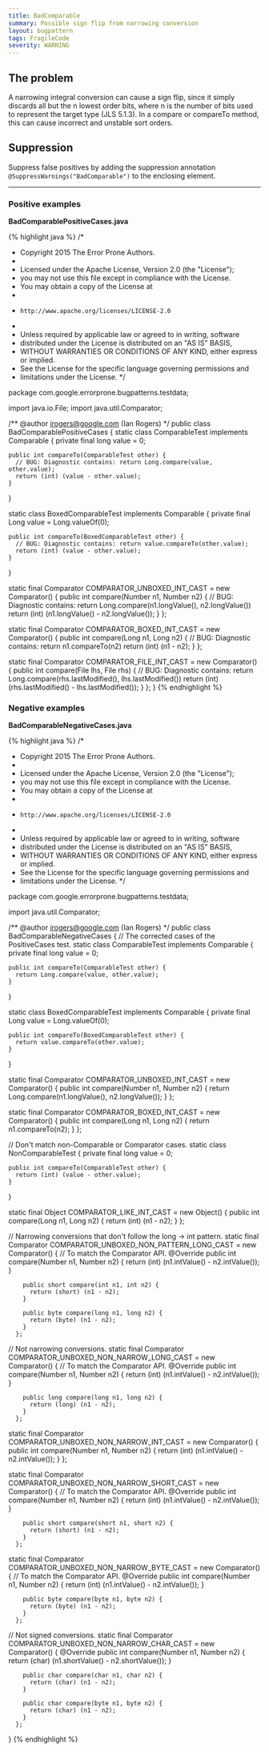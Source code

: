 ```yaml
---
title: BadComparable
summary: Possible sign flip from narrowing conversion
layout: bugpattern
tags: FragileCode
severity: WARNING
---
```


<!--
*** AUTO-GENERATED, DO NOT MODIFY ***
To make changes, edit the @BugPattern annotation or the explanation in docs/bugpattern.
-->


## The problem
A narrowing integral conversion can cause a sign flip, since it simply discards
all but the n lowest order bits, where n is the number of bits used to represent
the target type (JLS 5.1.3). In a compare or compareTo method, this can cause
incorrect and unstable sort orders.

## Suppression
Suppress false positives by adding the suppression annotation `@SuppressWarnings("BadComparable")` to the enclosing element.

----------

### Positive examples
__BadComparablePositiveCases.java__

{% highlight java %}
/*
 * Copyright 2015 The Error Prone Authors.
 *
 * Licensed under the Apache License, Version 2.0 (the "License");
 * you may not use this file except in compliance with the License.
 * You may obtain a copy of the License at
 *
 *     http://www.apache.org/licenses/LICENSE-2.0
 *
 * Unless required by applicable law or agreed to in writing, software
 * distributed under the License is distributed on an "AS IS" BASIS,
 * WITHOUT WARRANTIES OR CONDITIONS OF ANY KIND, either express or implied.
 * See the License for the specific language governing permissions and
 * limitations under the License.
 */

package com.google.errorprone.bugpatterns.testdata;

import java.io.File;
import java.util.Comparator;

/** @author irogers@google.com (Ian Rogers) */
public class BadComparablePositiveCases {
  static class ComparableTest implements Comparable<ComparableTest> {
    private final long value = 0;

    public int compareTo(ComparableTest other) {
      // BUG: Diagnostic contains: return Long.compare(value, other.value);
      return (int) (value - other.value);
    }
  }

  static class BoxedComparableTest implements Comparable<BoxedComparableTest> {
    private final Long value = Long.valueOf(0);

    public int compareTo(BoxedComparableTest other) {
      // BUG: Diagnostic contains: return value.compareTo(other.value);
      return (int) (value - other.value);
    }
  }

  static final Comparator<Number> COMPARATOR_UNBOXED_INT_CAST =
      new Comparator<Number>() {
        public int compare(Number n1, Number n2) {
          // BUG: Diagnostic contains: return Long.compare(n1.longValue(), n2.longValue())
          return (int) (n1.longValue() - n2.longValue());
        }
      };

  static final Comparator<Long> COMPARATOR_BOXED_INT_CAST =
      new Comparator<Long>() {
        public int compare(Long n1, Long n2) {
          // BUG: Diagnostic contains: return n1.compareTo(n2)
          return (int) (n1 - n2);
        }
      };

  static final Comparator<File> COMPARATOR_FILE_INT_CAST =
      new Comparator<File>() {
        public int compare(File lhs, File rhs) {
          // BUG: Diagnostic contains: return Long.compare(rhs.lastModified(), lhs.lastModified())
          return (int) (rhs.lastModified() - lhs.lastModified());
        }
      };
}
{% endhighlight %}

### Negative examples
__BadComparableNegativeCases.java__

{% highlight java %}
/*
 * Copyright 2015 The Error Prone Authors.
 *
 * Licensed under the Apache License, Version 2.0 (the "License");
 * you may not use this file except in compliance with the License.
 * You may obtain a copy of the License at
 *
 *     http://www.apache.org/licenses/LICENSE-2.0
 *
 * Unless required by applicable law or agreed to in writing, software
 * distributed under the License is distributed on an "AS IS" BASIS,
 * WITHOUT WARRANTIES OR CONDITIONS OF ANY KIND, either express or implied.
 * See the License for the specific language governing permissions and
 * limitations under the License.
 */

package com.google.errorprone.bugpatterns.testdata;

import java.util.Comparator;

/** @author irogers@google.com (Ian Rogers) */
public class BadComparableNegativeCases {
  // The corrected cases of the PositiveCases test.
  static class ComparableTest implements Comparable<ComparableTest> {
    private final long value = 0;

    public int compareTo(ComparableTest other) {
      return Long.compare(value, other.value);
    }
  }

  static class BoxedComparableTest implements Comparable<BoxedComparableTest> {
    private final Long value = Long.valueOf(0);

    public int compareTo(BoxedComparableTest other) {
      return value.compareTo(other.value);
    }
  }

  static final Comparator<Number> COMPARATOR_UNBOXED_INT_CAST =
      new Comparator<Number>() {
        public int compare(Number n1, Number n2) {
          return Long.compare(n1.longValue(), n2.longValue());
        }
      };

  static final Comparator<Long> COMPARATOR_BOXED_INT_CAST =
      new Comparator<Long>() {
        public int compare(Long n1, Long n2) {
          return n1.compareTo(n2);
        }
      };

  // Don't match non-Comparable or Comparator cases.
  static class NonComparableTest {
    private final long value = 0;

    public int compareTo(ComparableTest other) {
      return (int) (value - other.value);
    }
  }

  static final Object COMPARATOR_LIKE_INT_CAST =
      new Object() {
        public int compare(Long n1, Long n2) {
          return (int) (n1 - n2);
        }
      };

  // Narrowing conversions that don't follow the long -> int pattern.
  static final Comparator<Number> COMPARATOR_UNBOXED_NON_PATTERN_LONG_CAST =
      new Comparator<Number>() {
        // To match the Comparator API.
        @Override
        public int compare(Number n1, Number n2) {
          return (int) (n1.intValue() - n2.intValue());
        }

        public short compare(int n1, int n2) {
          return (short) (n1 - n2);
        }

        public byte compare(long n1, long n2) {
          return (byte) (n1 - n2);
        }
      };

  // Not narrowing conversions.
  static final Comparator<Number> COMPARATOR_UNBOXED_NON_NARROW_LONG_CAST =
      new Comparator<Number>() {
        // To match the Comparator API.
        @Override
        public int compare(Number n1, Number n2) {
          return (int) (n1.intValue() - n2.intValue());
        }

        public long compare(long n1, long n2) {
          return (long) (n1 - n2);
        }
      };

  static final Comparator<Number> COMPARATOR_UNBOXED_NON_NARROW_INT_CAST =
      new Comparator<Number>() {
        public int compare(Number n1, Number n2) {
          return (int) (n1.intValue() - n2.intValue());
        }
      };

  static final Comparator<Number> COMPARATOR_UNBOXED_NON_NARROW_SHORT_CAST =
      new Comparator<Number>() {
        // To match the Comparator API.
        @Override
        public int compare(Number n1, Number n2) {
          return (int) (n1.intValue() - n2.intValue());
        }

        public short compare(short n1, short n2) {
          return (short) (n1 - n2);
        }
      };

  static final Comparator<Number> COMPARATOR_UNBOXED_NON_NARROW_BYTE_CAST =
      new Comparator<Number>() {
        // To match the Comparator API.
        @Override
        public int compare(Number n1, Number n2) {
          return (int) (n1.intValue() - n2.intValue());
        }

        public byte compare(byte n1, byte n2) {
          return (byte) (n1 - n2);
        }
      };

  // Not signed conversions.
  static final Comparator<Number> COMPARATOR_UNBOXED_NON_NARROW_CHAR_CAST =
      new Comparator<Number>() {
        @Override
        public int compare(Number n1, Number n2) {
          return (char) (n1.shortValue() - n2.shortValue());
        }

        public char compare(char n1, char n2) {
          return (char) (n1 - n2);
        }

        public char compare(byte n1, byte n2) {
          return (char) (n1 - n2);
        }
      };
}
{% endhighlight %}


